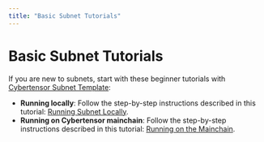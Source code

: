 ```yaml
---
title: "Basic Subnet Tutorials"
---
```


# Basic Subnet Tutorials

If you are new to subnets, start with these beginner tutorials with [Cybertensor Subnet Template](https://github.com/cybercongress/cybertensor-subnet-template/blob/main/README.md):

- **Running locally**: Follow the step-by-step instructions described in this tutorial: [Running Subnet Locally](https://github.com/cybercongress/cybertensor-subnet-template/blob/main/docs/running_on_staging.md).
- **Running on Cybertensor mainchain**: Follow the step-by-step instructions described in this tutorial: [Running on the Mainchain](https://github.com/cybercongress/cybertensor-subnet-template/blob/main/docs/running_on_mainnet.md).
